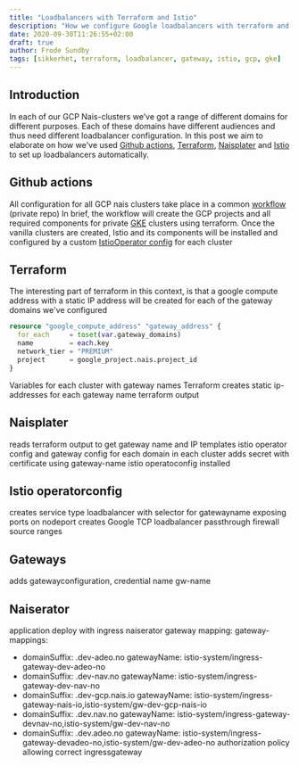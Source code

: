 ```yaml
---
title: "Loadbalancers with Terraform and Istio"
description: "How we configure Google loadbalancers with terraform and istio, and how do they work"
date: 2020-09-30T11:26:55+02:00
draft: true
author: Frode Sundby
tags: [sikkerhet, terraform, loadbalancer, gateway, istio, gcp, gke]
---
```


## Introduction
In each of our GCP Nais-clusters we’ve got a range of different domains for different purposes.
Each of these domains have different audiences and thus need different loadbalancer configuration.
In this post we aim to elaborate on how we've used [Github actions](https://github.com/features/actions), [Terraform](https://www.terraform.io/), [Naisplater](https://github.com/nais/naisplater) and [Istio](https://istio.io/) to set up loadbalancers automatically.

## Github actions
All configuration for all GCP nais clusters take place in a common [workflow](https://github.com/navikt/gcp-terraform/blob/master/.github/workflows/cicd.yaml) (private repo)
In brief, the workflow will create the GCP projects and all required components for private [GKE](https://cloud.google.com/kubernetes-engine) clusters using terraform.
Once the vanilla clusters are created, Istio and its components will be installed and configured by a custom [IstioOperator config](https://istio.io/latest/docs/reference/config/istio.operator.v1alpha1/) for each cluster


## Terraform
The interesting part of terraform in this context, is that a google compute address with a static IP address will be created for each of the gateway domains we've configured

```terraform
resource "google_compute_address" "gateway_address" {
  for_each     = toset(var.gateway_domains)
  name         = each.key
  network_tier = "PREMIUM"
  project      = google_project.nais.project_id
}
```

Variables for each cluster with gateway names
Terraform creates static ip-addresses for each gateway name
terraform output

## Naisplater
reads terraform output to get gateway name and IP
templates istio operator config and gateway config for each domain in each cluster
adds secret with certificate using gateway-name
istio operatoconfig installed

## Istio operatorconfig
creates service type loadbalancer with selector for gatewayname exposing ports on nodeport
creates Google TCP loadbalancer passthrough firewall source ranges  

## Gateways
adds gatewayconfiguration, credential name gw-name 


## Naiserator
application deploy with ingress
naiserator gateway mapping:
  gateway-mappings:
  - domainSuffix: .dev-adeo.no
    gatewayName: istio-system/ingress-gateway-dev-adeo-no
  - domainSuffix: .dev-nav.no
    gatewayName: istio-system/ingress-gateway-dev-nav-no
  - domainSuffix: .dev-gcp.nais.io
    gatewayName: istio-system/ingress-gateway-nais-io,istio-system/gw-dev-gcp-nais-io
  - domainSuffix: .dev.nav.no
    gatewayName: istio-system/ingress-gateway-devnav-no,istio-system/gw-dev-nav-no
  - domainSuffix: .dev.adeo.no
    gatewayName: istio-system/ingress-gateway-devadeo-no,istio-system/gw-dev-adeo-no
authorization policy allowing correct ingressgateway

